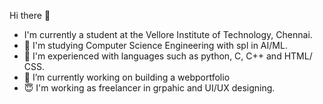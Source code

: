 Hi there 👋
- I'm currently a student at the Vellore Institute of Technology, Chennai.
- 📖 I'm studying Computer Science Engineering with spl in AI/ML.
- 🌱 I'm experienced with languages such as python, C, C++ and HTML/ CSS.
- 🔭 I’m currently working on building a webportfolio
- :innocent: I'm working as freelancer in grpahic and UI/UX designing.

